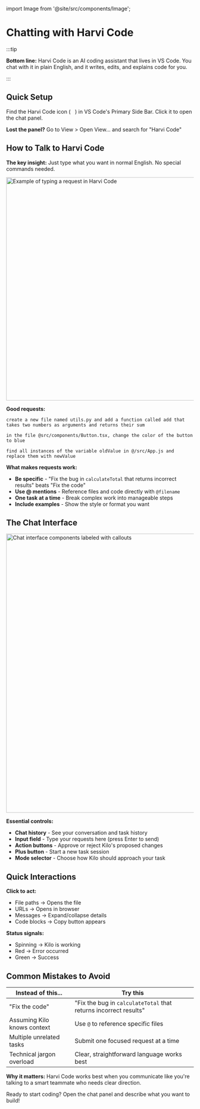 import Image from '@site/src/components/Image';

# Chatting with Harvi Code

:::tip

**Bottom line:** Harvi Code is an AI coding assistant that lives in VS Code. You chat with it in plain English, and it writes, edits, and explains code for you.

:::

## Quick Setup

Find the Harvi Code icon (<img src="/docs/img/kilo-v1.svg" width="12" />) in VS Code's Primary Side Bar. Click it to open the chat panel.

**Lost the panel?** Go to View > Open View... and search for "Harvi Code"

## How to Talk to Harvi Code

**The key insight:** Just type what you want in normal English. No special commands needed.

<Image src="/docs/img/typing-your-requests/typing-your-requests.png" alt="Example of typing a request in Harvi Code" width="600" />

**Good requests:**

```
create a new file named utils.py and add a function called add that takes two numbers as arguments and returns their sum
```

```
in the file @src/components/Button.tsx, change the color of the button to blue
```

```
find all instances of the variable oldValue in @/src/App.js and replace them with newValue
```

**What makes requests work:**

- **Be specific** - "Fix the bug in `calculateTotal` that returns incorrect results" beats "Fix the code"
- **Use @ mentions** - Reference files and code directly with `@filename`
- **One task at a time** - Break complex work into manageable steps
- **Include examples** - Show the style or format you want

## The Chat Interface

<Image 
    src="/docs/img/the-chat-interface/the-chat-interface-1.png" 
    alt="Chat interface components labeled with callouts" width="750" 
    caption="Everything you need is right here"
/>

**Essential controls:**

- **Chat history** - See your conversation and task history
- **Input field** - Type your requests here (press Enter to send)
- **Action buttons** - Approve or reject Kilo's proposed changes
- **Plus button** - Start a new task session
- **Mode selector** - Choose how Kilo should approach your task

## Quick Interactions

**Click to act:**

- File paths → Opens the file
- URLs → Opens in browser
- Messages → Expand/collapse details
- Code blocks → Copy button appears

**Status signals:**

- Spinning → Kilo is working
- Red → Error occurred
- Green → Success

## Common Mistakes to Avoid

| Instead of this...          | Try this                                                         |
| --------------------------- | ---------------------------------------------------------------- |
| "Fix the code"              | "Fix the bug in `calculateTotal` that returns incorrect results" |
| Assuming Kilo knows context | Use `@` to reference specific files                              |
| Multiple unrelated tasks    | Submit one focused request at a time                             |
| Technical jargon overload   | Clear, straightforward language works best                       |

**Why it matters:** Harvi Code works best when you communicate like you're talking to a smart teammate who needs clear direction.

Ready to start coding? Open the chat panel and describe what you want to build!

